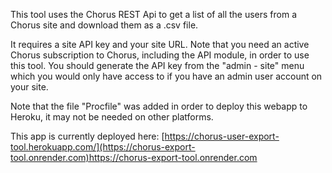 This tool uses the Chorus REST Api to get a list of all the users from a Chorus site and download them as a .csv file. 

It requires a site API key and your site URL. Note that you need an active Chorus subscription to Chorus, including the API module, in order to use this tool. You should generate the API key from the "admin - site" menu which you would only have access to if you have an admin user account on your site.

Note that the file "Procfile" was added in order to deploy this webapp to Heroku, it may not be needed on other platforms.

This app is currently deployed here: [https://chorus-user-export-tool.herokuapp.com/](https://chorus-export-tool.onrender.com)https://chorus-export-tool.onrender.com
